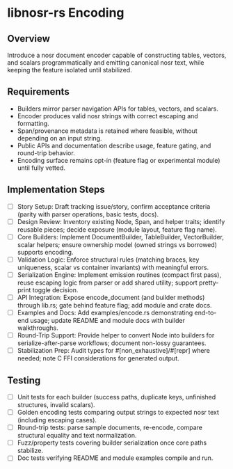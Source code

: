 # libnosr-rs Encoding

## Overview

Introduce a nosr document encoder capable of constructing tables, vectors, and scalars programmatically and emitting canonical nosr text, while keeping the feature isolated until stabilized.

## Requirements

- Builders mirror parser navigation APIs for tables, vectors, and scalars.
- Encoder produces valid nosr strings with correct escaping and formatting.
- Span/provenance metadata is retained where feasible, without depending on an input string.
- Public APIs and documentation describe usage, feature gating, and round-trip behavior.
- Encoding surface remains opt-in (feature flag or experimental module) until fully vetted.

## Implementation Steps

- [ ] Story Setup: Draft tracking issue/story, confirm acceptance criteria (parity with parser operations, basic tests, docs).
- [ ] Design Review: Inventory existing Node, Span, and helper traits; identify reusable pieces; decide exposure (module layout, feature flag name).
- [ ] Core Builders: Implement DocumentBuilder, TableBuilder, VectorBuilder, scalar helpers; ensure ownership model (owned strings vs borrowed) supports encoding.
- [ ] Validation Logic: Enforce structural rules (matching braces, key uniqueness, scalar vs container invariants) with meaningful errors.
- [ ] Serialization Engine: Implement emission routines (compact first pass), reuse escaping logic from parser or add shared utility; support pretty-print toggle decision.
- [ ] API Integration: Expose encode_document (and builder methods) through lib.rs; gate behind feature flag; add module and crate docs.
- [ ] Examples and Docs: Add examples/encode.rs demonstrating end-to-end usage; update README and module docs with builder walkthroughs.
- [ ] Round-Trip Support: Provide helper to convert Node into builders for serialize-after-parse workflows; document non-lossy guarantees.
- [ ] Stabilization Prep: Audit types for #[non_exhaustive]/#[repr] where needed; note C FFI considerations for generated output.

## Testing

- [ ] Unit tests for each builder (success paths, duplicate keys, unfinished structures, invalid scalars).
- [ ] Golden encoding tests comparing output strings to expected nosr text (including escaping cases).
- [ ] Round-trip tests: parse sample documents, re-encode, compare structural equality and text normalization.
- [ ] Fuzz/property tests covering builder serialization once core paths stabilize.
- [ ] Doc tests verifying README and module examples compile and run.
